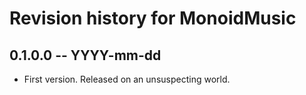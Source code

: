 # Revision history for MonoidMusic

## 0.1.0.0 -- YYYY-mm-dd

* First version. Released on an unsuspecting world.
